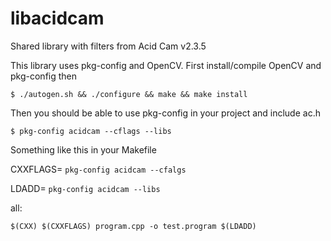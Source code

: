 # libacidcam

Shared library with filters from Acid Cam v2.3.5

This library uses pkg-config and OpenCV. First install/compile OpenCV and pkg-config then

	$ ./autogen.sh && ./configure && make && make install

Then you should be able to use pkg-config in your project and include ac.h

	$ pkg-config acidcam --cflags --libs

Something like this in your Makefile

CXXFLAGS= `pkg-config acidcam --cfalgs`

LDADD= `pkg-config acidcam --libs`

all:

	$(CXX) $(CXXFLAGS) program.cpp -o test.program $(LDADD)


